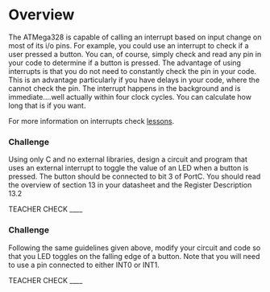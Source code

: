 # Overview

The ATMega328 is capable of calling an interrupt based on input change on most of its i/o pins. For example, you could use an interrupt to check if a user pressed a button. You can, of course, simply check and read any pin in your code to determine if a button is pressed. The advantage of using interrupts is that you do not need to constantly check the pin in your code. This is an advantage particularly if you have delays in your code, where the cannot check the pin. The interrupt happens in the background and is immediate….well actually within four clock cycles. You can calculate how long that is if you want.

For more information on interrupts check [lessons](https://www.google.com/url?q=https://docs.google.com/document/d/1BmZbXzxnD2j17QToSZ9jeZmnP7burwfksfQq2v4zu-Y/edit%23heading%3Dh.ob48nqqcf4xy&sa=D&ust=1587613174390000).

### Challenge

Using only C and no external libraries, design a circuit and program that uses an external interrupt to toggle the value of an LED when a button is pressed. The button should be connected to bit 3 of PortC. You should read the overview of section 13 in your datasheet and the Register Description 13.2

TEACHER CHECK \_\_\_\_

### Challenge

Following the same guidelines given above, modify your circuit and code so that you LED toggles on the falling edge of a button. Note that you will need to use a pin connected to either INT0 or INT1.

TEACHER CHECK \_\_\_\_
